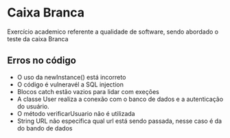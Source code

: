 # Caixa Branca

Exercício academico referente a qualidade de software, sendo abordado o teste da caixa Branca

## Erros no código
- O uso da newInstance() está incorreto
- O código é vulneravél a SQL injection
- Blocos catch estão vazios para lidar com exeções
- A classe User realiza a conexão com o banco de dados e a autenticação do usuário.
- O método verificarUsuario não é utilizada
- String URL não especifica qual url está sendo passada, nesse caso é da do bando de dados



